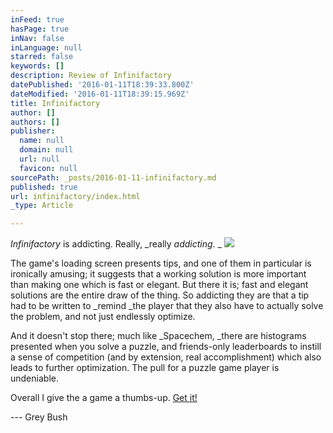 ```yaml
---
inFeed: true
hasPage: true
inNav: false
inLanguage: null
starred: false
keywords: []
description: Review of Infinifactory
datePublished: '2016-01-11T18:39:33.800Z'
dateModified: '2016-01-11T18:39:15.969Z'
title: Infinifactory
author: []
authors: []
publisher:
  name: null
  domain: null
  url: null
  favicon: null
sourcePath: _posts/2016-01-11-infinifactory.md
published: true
url: infinifactory/index.html
_type: Article

---
```

_Infinifactory_ is addicting. Really, _really _addicting_. _
![](https://the-grid-user-content.s3-us-west-2.amazonaws.com/7e873505-40ab-4f30-9fee-f0a47f676202.jpg)

The game's loading screen presents tips, and one of them in particular is ironically amusing; it suggests that a working solution is more important than making one which is fast or elegant. But there it is; fast and elegant solutions are the entire draw of the thing. So addicting they are that a tip had to be written to _remind _the player that they also have to actually solve the problem, and not just endlessly optimize.

And it doesn't stop there; much like _Spacechem, _there are histograms presented when you solve a puzzle, and friends-only leaderboards to instill a sense of competition (and by extension, real accomplishment) which also leads to further optimization. The pull for a puzzle game player is undeniable.

Overall I give the a game a thumbs-up. [Get it!][0]

--- Grey Bush

[0]: http://www.zachtronics.com/infinifactory/